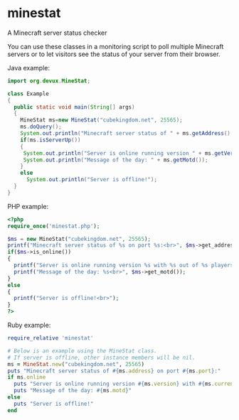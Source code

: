 minestat
========

A Minecraft server status checker

You can use these classes in a monitoring script to poll multiple Minecraft servers or to let
visitors see the status of your server from their browser.

Java example:
```java
import org.devux.MineStat;

class Example
{
  public static void main(String[] args)
  {
    MineStat ms=new MineStat("cubekingdom.net", 25565);
    ms.doQuery();
    System.out.println("Minecraft server status of " + ms.getAddress() + " on port " + ms.getPort() + ":");
    if(ms.isServerUp())
    {
     System.out.println("Server is online running version " + ms.getVersion() + " with " + ms.getCurrentPlayers() + " out of " + ms.getMaximumPlayers() + " players.");
     System.out.println("Message of the day: " + ms.getMotd());
    }
    else
      System.out.println("Server is offline!");
  }
}
```

PHP example:
```php
<?php
require_once('minestat.php');

$ms = new MineStat("cubekingdom.net", 25565);
printf("Minecraft server status of %s on port %s:<br>", $ms->get_address(), $ms->get_port());
if($ms->is_online())
{
  printf("Server is online running version %s with %s out of %s players.<br>", $ms->get_version(), $ms->get_current_players(), $ms->get_max_players());
  printf("Message of the day: %s<br>", $ms->get_motd());
}
else
{
  printf("Server is offline!<br>");
}
?>
```

Ruby example:
```ruby
require_relative 'minestat'

# Below is an example using the MineStat class.
# If server is offline, other instance members will be nil.
ms = MineStat.new("cubekingdom.net", 25565)
puts "Minecraft server status of #{ms.address} on port #{ms.port}:"
if ms.online
  puts "Server is online running version #{ms.version} with #{ms.current_players} out of #{ms.max_players} players."
  puts "Message of the day: #{ms.motd}"
else
  puts "Server is offline!"
end
```
